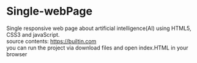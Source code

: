 # Single-webPage
Single responsive web page about artificial intelligence(AI) using HTML5, CSS3 and javaScript.<br/>
source contents: https://builtin.com<br/>
you can run the project via download files and open index.HTML in your browser<br/>

